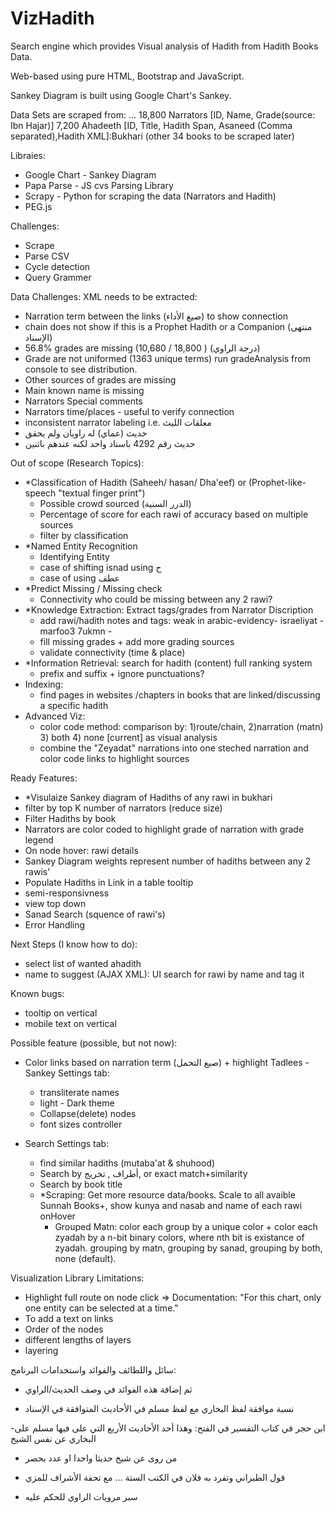 # VizHadith
Search engine which provides Visual analysis of Hadith from Hadith Books Data.

Web-based using pure HTML, Bootstrap and JavaScript.

Sankey Diagram is built using Google Chart's Sankey.

Data Sets are scraped from: ...
18,800 Narrators [ID, Name, Grade(source: Ibn Hajar)]
7,200  Ahadeeth [ID, Title, Hadith Span, Asaneed (Comma separated),Hadith XML]:Bukhari (other 34 books to be scraped later)

Libraies:
- Google Chart - Sankey Diagram
- Papa Parse - JS cvs Parsing Library
- Scrapy - Python for scraping the data (Narrators and Hadith)
- PEG.js

Challenges:
- Scrape
- Parse CSV
- Cycle detection
- Query Grammer

Data Challenges:
XML needs to be extracted:
  - Narration term between the links (صيغ الأداء) to show connection
  - chain does not show if this is a Prophet Hadith or a Companion (منتهى الإسناد)
- 56.8% grades are missing (10,680 / 18,800 ) (درجة الراوي)
- Grade are not uniformed (1363 unique terms) run gradeAnalysis from console to see distribution.
- Other sources of grades are missing
- Main known name is missing
- Narrators Special comments
- Narrators time/places - useful to verify connection
- inconsistent narrator labeling i.e. معلقات الليث 
- حديث (عماي) له راويان ولم يحقق
- حديث رقم 4292  باسناد واحد لكنه عندهم باثنين

Out of scope (Research Topics):
- *Classification of Hadith (Saheeh/ hasan/ Dha'eef) or (Prophet-like-speech "textual finger print")
  - Possible crowd sourced (الدرر السنية)
  - Percentage of score for each rawi of accuracy based on multiple sources
  - filter by classification
- *Named Entity Recognition
  - Identifying Entity
  - case of shifting isnad using ح
  - case of using عطف
- *Predict Missing / Missing check
  - Connectivity who could be missing between any 2 rawi?
- *Knowledge Extraction: Extract tags/grades from Narrator Discription
  - add rawi/hadith notes and tags: weak in arabic-evidency- israeliyat - marfoo3 7ukmn -
  - fill missing grades + add more grading sources
  - validate connectivity (time & place)
- *Information Retrieval: search for hadith (content) full ranking system
  - prefix and suffix + ignore punctuations?
- Indexing:
  - find pages in websites /chapters in books that are linked/discussing a specific hadith
- Advanced Viz:
  - color code method: comparison by: 1)route/chain, 2)narration (matn) 3) both 4) none [current] as visual analysis
  - combine the "Zeyadat" narrations into one steched narration and color code links to highlight sources

Ready Features:
- *Visulaize Sankey diagram of Hadiths of any rawi in bukhari
- filter by top K number of narrators (reduce size)
- Filter Hadiths by book
- Narrators are color coded to highlight grade of narration with grade legend
- On node hover: rawi details
- Sankey Diagram weights represent number of hadiths between any 2 rawis'
- Populate Hadiths in Link in a table tooltip
- semi-responsivness
- view top down
- Sanad Search (squence of rawi's)
- Error Handling

Next Steps (I know how to do):
  - select list of wanted ahadith
  - name to suggest (AJAX XML): UI search for rawi by name and tag it

Known bugs:
- tooltip on vertical
- mobile text on vertical

Possible feature (possible, but not now):
- Color links based on narration term (صيغ التخمل) + highlight Tadlees
-Sankey Settings tab:
  - transliterate names
  - light - Dark theme
  - Collapse(delete) nodes
  - font sizes controller
  
- Search Settings tab:
  - find similar hadiths (mutaba'at & shuhood)
  - Search by أطراف , تخريج, or exact match+similarity
  - Search by book title
  - *Scraping: Get more resource data/books. Scale to all avaible Sunnah Books+, show kunya and nasab and name of each rawi onHover
    - Grouped Matn: color each group by a unique color + color each zyadah by a n-bit binary colors,  where nth bit is existance of zyadah. grouping by matn, grouping by sanad, grouping by both, none (default).

Visualization Library Limitations:
- Highlight full route on node click => Documentation: "For this chart, only one entity can be selected at a time."
- To add a text on links
- Order of the nodes
- different lengths of layers
- layering

سائل واللطائف والفوائد واستخدامات البرنامج:
* ثم إضافة هذه الفوائد في وصف الحديث/الراوي

- نسبة موافقة لفظ البخاري مع لفظ مسلم في الأحاديث المتوافقة في الإسناد

-ابن حجر في كتاب التفسير في الفتح:
وهذا أحد الأحاديث الأربع التي على فيها مسلم على البخاري عن نفس الشيخ

- من روى عن شيخ حديثا واحدا او عدد بحصر

* قول الطبراني وتفرد به فلان في الكتب الستة ... مع تحفة الأشراف للمزي

* سبر مرويات الراوي للحكم عليه
